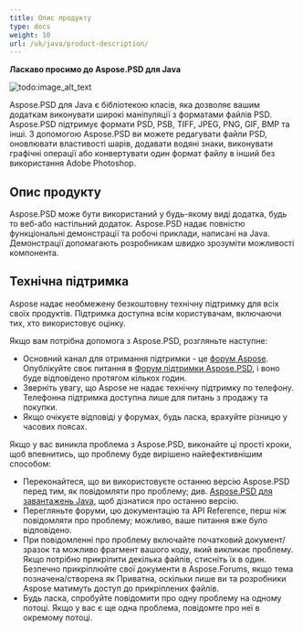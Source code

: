 ```yaml
---
title: Опис продукту
type: docs
weight: 10
url: /uk/java/product-description/
---
```


**Ласкаво просимо до Aspose.PSD для Java**

![todo:image_alt_text](product-description_1)

Aspose.PSD для Java є бібліотекою класів, яка дозволяє вашим додаткам виконувати широкі маніпуляції з форматами файлів PSD. Aspose.PSD підтримує формати PSD, PSB, TIFF, JPEG, PNG, GIF, BMP та інші. З допомогою Aspose.PSD ви можете редагувати файли PSD, оновлювати властивості шарів, додавати водяні знаки, виконувати графічні операції або конвертувати один формат файлу в інший без використання Adobe Photoshop.




## **Опис продукту**
Aspose.PSD може бути використаний у будь-якому виді додатка, будь то веб-або настільний додаток. Aspose.PSD надає повністю функціональні демонстрації та робочі приклади, написані на Java. Демонстрації допомагають розробникам швидко зрозуміти можливості компонента.


## **Технічна підтримка**
Aspose надає необмежену безкоштовну технічну підтримку для всіх своїх продуктів. Підтримка доступна всім користувачам, включаючи тих, хто використовує оцінку.

Якщо вам потрібна допомога з Aspose.PSD, розгляньте наступне:

- Основний канал для отримання підтримки - це [форум Aspose](https://forum.aspose.com/). Опублікуйте своє питання в [Форум підтримки Aspose.PSD](https://forum.aspose.com/c/psd), і воно буде відповідено протягом кількох годин.
- Зверніть увагу, що Aspose не надає технічну підтримку по телефону. Телефонна підтримка доступна лише для питань з продажу та покупки.
- Якщо очікуєте відповіді у форумах, будь ласка, врахуйте різницю у часових поясах.

Якщо у вас виникла проблема з Aspose.PSD, виконайте ці прості кроки, щоб впевнитись, що проблему буде вирішено найефективнішим способом:

- Переконайтеся, що ви використовуєте останню версію Aspose.PSD перед тим, як повідомляти про проблему; див. [Aspose.PSD для завантажень Java](https://releases.aspose.com/java/repo/com/aspose/aspose-psd/), щоб дізнатися про останню версію.
- Перегляньте форуми, цю документацію та API Reference, перш ніж повідомляти про проблему; можливо, ваше питання вже було відповідено.
- При повідомленні про проблему включайте початковий документ/зразок та можливо фрагмент вашого коду, який викликає проблему. Якщо потрібно прикріпити декілька файлів, стисніть їх в один. Безпечно прикріплюйте свої документи в Aspose.Forums, якщо тема позначена/створена як Приватна, оскільки лише ви та розробники Aspose матимуть доступ до прикріплених файлів.
- Будь ласка, спробуйте повідомити про одну проблему на одному потоці. Якщо у вас є ще одна проблема, повідомте про неї в окремому потоці.
